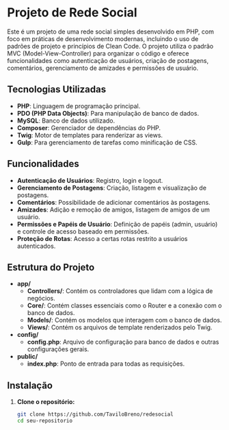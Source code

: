 # Projeto de Rede Social

Este é um projeto de uma rede social simples desenvolvido em PHP, com foco em práticas de desenvolvimento modernas, incluindo o uso de padrões de projeto e princípios de Clean Code. O projeto utiliza o padrão MVC (Model-View-Controller) para organizar o código e oferece funcionalidades como autenticação de usuários, criação de postagens, comentários, gerenciamento de amizades e permissões de usuário.

## Tecnologias Utilizadas

- **PHP**: Linguagem de programação principal.
- **PDO (PHP Data Objects)**: Para manipulação de banco de dados.
- **MySQL**: Banco de dados utilizado.
- **Composer**: Gerenciador de dependências do PHP.
- **Twig**: Motor de templates para renderizar as views.
- **Gulp**: Para gerenciamento de tarefas como minificação de CSS.

## Funcionalidades

- **Autenticação de Usuários**: Registro, login e logout.
- **Gerenciamento de Postagens**: Criação, listagem e visualização de postagens.
- **Comentários**: Possibilidade de adicionar comentários às postagens.
- **Amizades**: Adição e remoção de amigos, listagem de amigos de um usuário.
- **Permissões e Papéis de Usuário**: Definição de papéis (admin, usuário) e controle de acesso baseado em permissões.
- **Proteção de Rotas**: Acesso a certas rotas restrito a usuários autenticados.

## Estrutura do Projeto

- **app/**
  - **Controllers/**: Contém os controladores que lidam com a lógica de negócios.
  - **Core/**: Contém classes essenciais como o Router e a conexão com o banco de dados.
  - **Models/**: Contém os modelos que interagem com o banco de dados.
  - **Views/**: Contém os arquivos de template renderizados pelo Twig.
- **config/**
  - **config.php**: Arquivo de configuração para banco de dados e outras configurações gerais.
- **public/**
  - **index.php**: Ponto de entrada para todas as requisições.

## Instalação

1. **Clone o repositório:**

   ```bash
   git clone https://github.com/TaviloBreno/redesocial
   cd seu-repositorio
